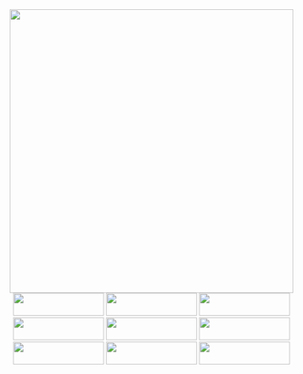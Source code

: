 <div align="center">
    <img src="https://user-images.githubusercontent.com/92689817/232241781-eed0bcfb-a229-428f-b449-375a8d49ffe3.gif" width="500"><br/>
    <img src="https://user-images.githubusercontent.com/92689817/232241907-c588ee4a-5d4f-4910-8950-1f35b2adace9.svg" style="width: 160px; height: 40px;">
    <img src="https://user-images.githubusercontent.com/92689817/232242314-bdc415bc-8a89-449c-bf00-104d6e6f47f6.svg" style="width: 160px; height: 40px;">
    <img src="https://user-images.githubusercontent.com/92689817/232241908-f9f9a942-fffb-4d98-8e67-072d1ccb9687.svg" style="width: 160px; height: 40px;">
    <img src="https://user-images.githubusercontent.com/92689817/232241905-b4da2267-f6df-40fb-a27e-e4f9e3bc4c7e.svg" style="width: 160px; height: 40px;">
    <img src="https://user-images.githubusercontent.com/92689817/232241904-5a47957e-987d-4b3b-a396-fb02b2604739.svg" style="width: 160px; height: 40px;">
    <img src="https://user-images.githubusercontent.com/92689817/232241909-f1e1c230-223a-45bb-a97c-c441be282eb3.svg" style="width: 160px; height: 40px;">
    <img src="https://user-images.githubusercontent.com/92689817/232241906-bcd62d87-9041-4ba5-9044-630053a3bcae.svg" style="width: 160px; height: 40px;">
    <img src="https://user-images.githubusercontent.com/92689817/232339113-fbb2f233-56b4-4d65-ab43-4d980013fac4.jpg" style="width: 160px; height: 40px;">
        <img src="https://user-images.githubusercontent.com/92689817/232339157-3ca3e3a2-6754-4ce2-aa8b-027fc97b9b49.png" style="width: 160px; height: 40px;">
</div>
